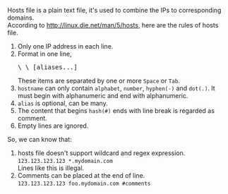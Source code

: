 Hosts file is a plain text file, it's used to combine the IPs to corresponding domains.  
According to http://linux.die.net/man/5/hosts, here are the rules of hosts file.

1. Only one IP address in each line.
2. Format in one line,
   <pre>\<ip-address\> \<hostname\> [aliases...]</pre>
   These items are separated by one or more `Space` or `Tab`.
3. `hostname` can only contain `alphabet`, `number`, `hyphen(-)` and `dot(.)`. It must begin with alphanumeric and end with alphanumeric.
4. `alias` is optional, can be many.
5. The content that begins `hash(#)` ends with line break is regarded as comment.
6. Empty lines are ignored.

So, we can know that:

1. hosts file doesn't support wildcard and regex expression.  
   `123.123.123.123 *.mydomain.com`  
   Lines like this is illegal.
2. Comments can be placed at the end of line.  
   `123.123.123.123 foo.mydomain.com #comments`